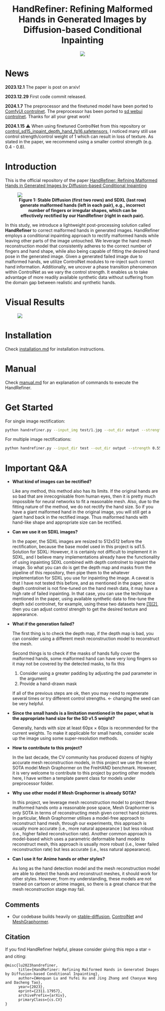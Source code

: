 <h1 align="center"> HandRefiner: Refining Malformed Hands in Generated Images by Diffusion-based Conditional Inpainting </h1>
<p align="center">
<a href="[https://arxiv.org/abs/2305.02034](https://arxiv.org/abs/2311.17957)"><img src="https://img.shields.io/badge/arXiv-Paper-<color>"></a>

# News

**2023.12.1**
The paper is post on arxiv! 

**2023.12.29**
First code commit released.

**2024.1.7**
The preprocessor and the finetuned model have been ported to [ComfyUI controlnet](https://github.com/Fannovel16/comfyui_controlnet_aux). The preprocessor has been ported to [sd webui controlnet](https://github.com/Mikubill/sd-webui-controlnet). Thanks for all your great work!

**2024.1.15**
⚠️ When using finetuned ControlNet from this repository or [control_sd15_inpaint_depth_hand_fp16.safetensors](https://huggingface.co/hr16/ControlNet-HandRefiner-pruned), I noticed many still use control strength/control weight of 1 which can result in loss of texture. As stated in the paper, we recommend using a smaller control strength (e.g. 0.4 - 0.8).

# Introduction

This is the official repository of the paper <a href="https://arxiv.org/abs/2311.17957"> HandRefiner: Refining Malformed Hands in Generated Images by Diffusion-based Conditional Inpainting </a>

<figure>
<img src="Figs/banner.png">
<figcaption align = "center"><b>Figure 1: Stable Diffusion (first two rows) and SDXL (last row) generate malformed hands (left in each pair), e.g., incorrect
number of fingers or irregular shapes, which can be effectively rectified by our HandRefiner (right in each pair). 
 </b></figcaption>
</figure>

<p>

<p align="left"> 
In this study, we introduce a lightweight post-processing solution called <b>HandRefiner</b> to correct malformed hands in generated images. HandRefiner employs a conditional inpainting
approach to rectify malformed hands while leaving other
parts of the image untouched. We leverage the hand mesh
reconstruction model that consistently adheres to the correct number of fingers and hand shape, while also being
capable of fitting the desired hand pose in the generated
image. Given a generated failed image due to malformed
hands, we utilize ControlNet modules to re-inject such correct hand information. Additionally, we uncover a phase
transition phenomenon within ControlNet as we vary the
control strength. It enables us to take advantage of more
readily available synthetic data without suffering from the
domain gap between realistic and synthetic hands.

# Visual Results
<figure>
<img src="Figs/github_results.png">
</figure>

# Installation
Check [installation.md](docs/installation.md) for installation instructions.

# Manual
Check [manual.md](docs/manual.md) for an explanation of commands to execute the HandRefiner.

# Get Started
For single image rectification:
```bash
python handrefiner.py --input_img test/1.jpg --out_dir output --strength 0.55 --weights models/inpaint_depth_control.ckpt --prompt "a man facing the camera, making a hand gesture, indoor" --seed 1
```
For multiple image rectifications:
```bash
python handrefiner.py --input_dir test --out_dir output --strength 0.55 --weights models/inpaint_depth_control.ckpt --prompt_file test/test.json --seed 1
```



# Important Q&A
<ul>
<li> <b>What kind of images can be rectified?</b></li>

Like any method, this method also has its limits. If the original hands are so bad that are inrecognisable from human eyes, then it is pretty much impossible for neural networks to fit a reasonable mesh. Also, due to the fitting nature of the method, we do not rectify the hand size. So if you have a giant malformed hand in the original image, you will still get a giant hand back in the rectified image. Thus malformed hands with hand-like shape and appropriate size can be rectified. 

<li> <b>Can we use it on SDXL images?</b>

In the paper, the SDXL images are resized to 512x512 before the rectification, because the base model used in this project is sd1.5.
Solution for SDXL:
However, it is certainly not difficult to implement it in SDXL, and I believe many implementations already have the functionality of using inpainting SDXL combined with depth controlnet to inpaint the image.
So what you can do is get the depth map and masks from the pipeline of this repository, then pipe them to the whatever implementation for SDXL you use for inpainting the image.
A caveat is that I have not tested this before, and as mentioned in the paper, since depth controlnet is not fine-tuned on the hand mesh data, it may have a high rate of failed inpainting. In that case, you can use the technique mentioned in the paper, using available synthetic data to fine-tune the depth sdxl controlnet, for example, using these two datasets here [[1]](https://synthesis.ai/static-gestures-dataset/)[[2]](https://synthesis.ai/animated-gestures-dataset/), then you can adjust control strength to get the desired texture and appearance.

<li> <b>What if the generation failed?</b>

The first thing is to check the depth map, if the depth map is bad, you can consider using a different mesh reconstruction model to reconstruct the mesh. 

Second things is to check if the masks of hands fully cover the malformed hands, some malformed hand can have very long fingers so it may not be covered by the detected masks, to fix this
1. Consider using a greater padding by adjusting the pad parameter in the argument
2. Provide a hand-drawn mask

If all of the previous steps are ok, then you may need to regenerate several times or try different control strengths. <- changing the seed can be very helpful.

<li> <b>Since the small hands is a limitation mentioned in the paper, what is the appropriate hand size for the SD v1.5 weight?</b>

Generally, hands with size at least 60px &#215; 60px is recommended for the current weights. To make it applicable for small hands, consider scale up the image using some super-resolution methods.

<li> <b>How to contribute to this project?</b>

In the last decade, the CV community has produced dozens of highly accurate mesh reconstruction models, in this project we use the recent SOTA model Mesh Graphormer on the FreiHAND benchmark. However, it is very welcome to contribute to this project by porting other models here, I have written a template parent class for models under preprocessor folder.

<li> <b> Why use other model if Mesh Graphormer is already SOTA? </b>

In this project, we leverage mesh reconstruction model to project these malformed hands onto a reasonable pose space, Mesh Graphormer is only SOTA in terms of reconstructing mesh given correct hand pictures. In particular, Mesh Graphormer utilises a model-free approach to reconstruct hand mesh, through our experiments, this approach is usually more accurate (i.e., more natural appearance ) but less robust (i.e., higher failed reconstruction rate). Another common approach is model-based which uses a parametric deformable hand model to reconstruct mesh, this approach is usually more robust (i.e., lower failed reconstruction rate) but less accurate (i.e., less natural appearance).

<li> <b>Can I use it for Anime hands or other styles?</b>

As long as the hand detection model and the mesh reconstruction model are able to detect the hands and reconstruct meshes, it should work for other styles. However, from my understanding, these models are not trained on cartoon or anime images, so there is a great chance that the mesh reconstruction stage may fail. 

</ul>

## Comments
- Our codebase builds heavily on [stable-diffusion](https://github.com/CompVis/stable-diffusion), [ControlNet](https://github.com/lllyasviel/ControlNet) and [MeshGraphormer](https://github.com/microsoft/MeshGraphormer).

## Citation

If you find HandRefiner helpful, please consider giving this repo a star :star: and citing:

```
@misc{lu2023handrefiner,
      title={HandRefiner: Refining Malformed Hands in Generated Images by Diffusion-based Conditional Inpainting}, 
      author={Wenquan Lu and Yufei Xu and Jing Zhang and Chaoyue Wang and Dacheng Tao},
      year={2023},
      eprint={2311.17957},
      archivePrefix={arXiv},
      primaryClass={cs.CV}
}
```
